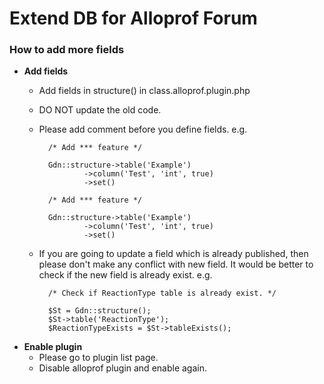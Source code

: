 # Extend DB for Alloprof Forum

### How to add more fields

- **Add fields**
    - Add fields in structure() in class.alloprof.plugin.php
    - DO NOT update the old code.
    - Please add comment before you define fields.
    e.g.

            /* Add *** feature */

            Gdn::structure->table('Example')
                    ->column('Test', 'int', true)
                    ->set()

            /* Add *** feature */

            Gdn::structure->table('Example')
                    ->column('Test', 'int', true)
                    ->set()
    - If you are going to update a field which is already published, then please don't make any conflict with new field.
    It would be better to check if the new field is already exist.
    e.g.

            /* Check if ReactionType table is already exist. */

            $St = Gdn::structure();
            $St->table('ReactionType');
            $ReactionTypeExists = $St->tableExists();

- **Enable plugin**
    - Please go to plugin list page.
    - Disable alloprof plugin and enable again.